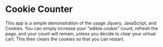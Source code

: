 # Cookie Counter

This app is a simple demonstration of the usage Jquery, JavaScript, and Cookies. You can simply increase your "edible cookie" count, refresh the page, and your count will remain, unless you decide to clear your virtual cart. This then clears the cookies so that you can restart.



